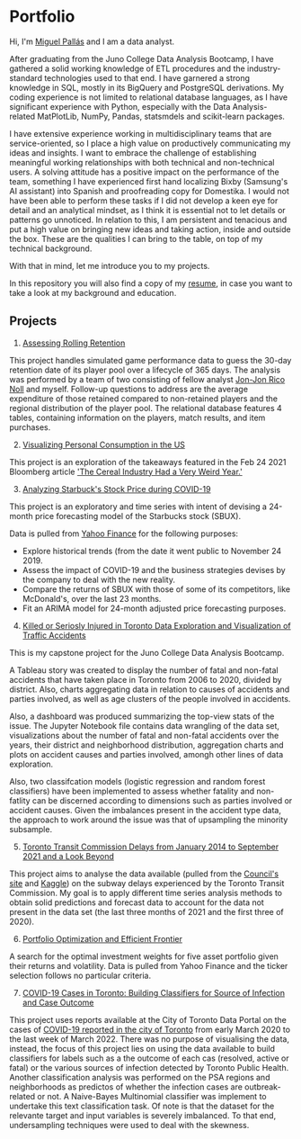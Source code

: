 # Portfolio

Hi, I'm [Miguel Pallás](https://www.linkedin.com/in/miguelpallasmiralles/) and I am a data analyst.

After graduating from the Juno College Data Analysis Bootcamp, I have gathered a solid working knowledge of ETL procedures and the industry-standard technologies used to that end. I have garnered a strong knowledge in SQL, mostly in its BigQuery and PostgreSQL derivations. My coding experience is not limited to relational database languages, as I have significant experience with Python, especially with the Data Analysis-related MatPlotLib, NumPy, Pandas, statsmdels and scikit-learn packages. 

I have extensive experience working in multidisciplinary teams that are service-oriented, so I place a high value on productively communicating my ideas and insights. I want to embrace the challenge of establishing meaningful working relationships with both technical and non-technical users. A solving attitude has a positive impact on the performance of the team, something I have experienced first hand localizing Bixby (Samsung's AI assistant) into Spanish and proofreading copy for Domestika. I would not have been able to perform these tasks if I did not develop a keen eye for detail and an analytical mindset, as I think it is essential not to let details or patterns go unnoticed. In relation to this, I am persistent and tenacious and put a high value on bringing new ideas and taking action, inside and outside the box. These are the qualities I can bring to the table, on top of my technical background. 

With that in mind, let me introduce you to my projects. 

In this repository you will also find a copy of my [resume](https://github.com/MiguelPMiralles/Portfolio/blob/main/Miguel_Pall%C3%A1s_Miralles_-_Data_Analyst.pdf), in case you want to take a look at my background and education.

## Projects

1. [Assessing Rolling Retention](https://github.com/MiguelPMiralles/Portfolio/tree/main/Assessing%20Rolling%20Retention)

This project handles simulated game performance data to guess the 30-day retention date of its player pool over a lifecycle of 365 days. The analysis was performed by a team of two consisting of fellow analyst [Jon-Jon Rico Noll](https://github.com/riconoll) and myself. Follow-up questions to address are the average expenditure of those retained compared to non-retained players and the regional distribution of the player pool. The relational database features 4 tables, containing information on the players, match results, and item purchases.

2. [Visualizing Personal Consumption in the US](https://github.com/MiguelPMiralles/Portfolio/tree/main/Visualizing%20Personal%20Consumption%20in%20the%20US)

This project is an exploration of the takeaways featured in the Feb 24 2021 Bloomberg article ['The Cereal Industry Had a Very Weird Year.'](https://www.bloomberg.com/opinion/articles/2021-02-24/beyond-grape-nuts-cereal-makers-had-a-very-weird-year)

3. [Analyzing Starbuck's Stock Price during COVID-19](https://github.com/MiguelPMiralles/Portfolio/tree/main/Analyzing%20Starbuck's%20Stock%20Price%20during%20COVID-19)

This project is an exploratory and time series with intent of devising a 24-month price forecasting model of the Starbucks stock (SBUX).

Data is pulled from [Yahoo Finance](https://finance.yahoo.com/quote/sbux/history/) for the following purposes:

- Explore historical trends (from the date it went public to November 24 2019.
- Assess the impact of COVID-19 and the business strategies devises by the company to deal with the new reality.
- Compare the returns of SBUX with those of some of its competitors, like McDonald's, over the last 23 months.
- Fit an ARIMA model for 24-month adjusted price forecasting purposes.

4. [Killed or Seriosly Injured in Toronto Data Exploration and Visualization of Traffic Accidents](https://github.com/MiguelPMiralles/Portfolio/tree/main/Killed%20or%20Seriosly%20Injured%20in%20Toronto%20Data%20Exploration%20and%20Visualization%20of%20Traffic%20Accidents)

This is my capstone project for the Juno College Data Analysis Bootcamp.

A Tableau story was created to display the number of fatal and non-fatal accidents that have taken place in Toronto from 2006 to 2020, divided by district. Also, charts aggregating data in relation to causes of accidents and parties involved, as well as age clusters of the people involved in accidents.

Also, a dashboard was produced summarizing the top-view stats of the issue. The Jupyter Notebook file contains data wrangling of the data set, visualizations about the number of fatal and non-fatal accidents over the years, their district and neighborhood distribution, aggregation charts and plots on accident causes and parties involved, amongh other lines of data exploration.

Also, two classifcation models (logistic regression and random forest classifiers) have been implemented to assess whether fatality and non-fatlity can be discerned according to dimensions such as parties involved or accident causes. Given the imbalances present in the accident type data, the approach to work around the issue was that of upsampling the minority subsample.

5. [Toronto Transit Commission Delays from January 2014 to September 2021 and a Look Beyond](https://github.com/MiguelPMiralles/Portfolio/tree/main/TTC%20Delays)

This project aims to analyse the data available (pulled from the [Council's site](https://open.toronto.ca/dataset/ttc-subway-delay-data/) and [Kaggle](https://www.kaggle.com/sasakitetsuya/subway-analysis-time-series-and-visualization/data)) on the subway delays experienced by the Toronto Transit Commission. My goal is to apply different time series analysis methods to obtain solid predictions and forecast data to account for the data not present in the data set (the last three months of 2021 and the first three of 2020). 

6. [Portfolio Optimization and Efficient Frontier](https://github.com/MiguelPMiralles/Portfolio/tree/main/Portfolio%20Optimization%20and%20Efficient%20Frontier)

A search for the optimal investment weights for five asset portfolio given their returns and volatility. Data is pulled from Yahoo Finance and the ticker selection follows no particular criteria. 

7. [COVID-19 Cases in Toronto: Building Classifiers for Source of Infection and Case Outcome](https://github.com/MiguelPMiralles/Portfolio/tree/main/COVID19%20in%20Toronto%20-%20ML%20and%20NLP)

This project uses reports available at the City of Toronto Data Portal on the cases of [COVID-19 reported in the city of Toronto](https://open.toronto.ca/dataset/covid-19-cases-in-toronto/) from early March 2020 to the last week of March 2022. There was no purpose of visualising the data, instead, the focus of this project lies on using the data available to build classifiers for labels such as a the outcome of each cas (resolved, active or fatal) or the various sources of infection detected by Toronto Public Health. Another classification analysis was performed on the PSA regions and neighborhoods as predictos of whether the infection cases are outbreak-related or not. A Naive-Bayes Multinomial classifier was implement to undertake this text classification task. 
Of note is that the dataset for the relevante target and input variables is severely imbalanced. To that end, undersampling techniques were used to deal with the skewness. 
